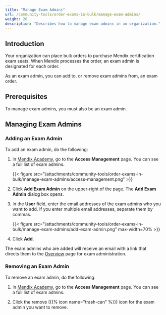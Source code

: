 ```yaml
---
title: "Manage Exam Admins"
url: /community-tools/order-exams-in-bulk/manage-exam-admins/
weight: 20
description: "Describes how to manage exam admins in an organization."
---
```


## Introduction

Your organization can place bulk orders to purchase Mendix certification exam seats. When Mendix processes the order, an exam admin is designated for each order.

As an exam admin, you can add to, or remove exam admins from, an exam order.

## Prerequisites

To manage exam admins, you must also be an exam admin.

## Managing Exam Admins

### Adding an Exam Admin

To add an exam admin, do the following:

1. In [Mendix Academy](https://academy.mendix.com/), go to the **Access Management** page. You can see a full list of exam admins.

     {{< figure src="/attachments/community-tools/order-exams-in-bulk/manage-exam-admins/access-management.png" >}}

2. Click **Add Exam Admin** on the upper-right of the page. The **Add Exam Admin** dialog box opens.

3. In the **User** field, enter the email addresses of the exam admins who you want to add. If you enter multiple email addresses, separate them by commas.

    {{< figure src="/attachments/community-tools/order-exams-in-bulk/manage-exam-admins/add-exam-admin.png" max-width=70% >}}

4. Click **Add**.

The exam admins who are added will receive an email with a link that directs them to the [Overview](https://academy.mendix.com/link/examadmin) page for exam administration.

### Removing an Exam Admin

To remove an exam admin, do the following:

1. In [Mendix Academy](https://academy.mendix.com/), go to the **Access Management** page. You can see a full list of exam admins.

2. Click the remove ({{% icon name="trash-can" %}}) icon for the exam admin you want to remove.
